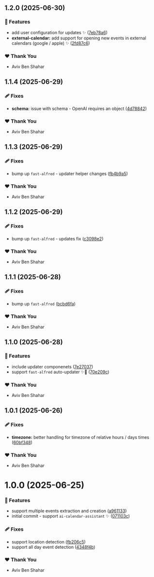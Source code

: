 ## 1.2.0 (2025-06-30)

### 🚀 Features

- add user configuration for updates ✨ ([7eb78a6](https://github.com/Avivbens/alfredo/commit/7eb78a6))
- **external-calendar:** add support for opening new events in external calendars (google / apple) ✨ ([2fd87c6](https://github.com/Avivbens/alfredo/commit/2fd87c6))

### ❤️ Thank You

- Aviv Ben Shahar

## 1.1.4 (2025-06-29)

### 🩹 Fixes

- **schema:** issue with schema - OpenAI requires an object ([4d78842](https://github.com/Avivbens/alfredo/commit/4d78842))

### ❤️ Thank You

- Aviv Ben Shahar

## 1.1.3 (2025-06-29)

### 🩹 Fixes

- bump up `fast-alfred` - updater helper changes ([fb4b9a5](https://github.com/Avivbens/alfredo/commit/fb4b9a5))

### ❤️ Thank You

- Aviv Ben Shahar

## 1.1.2 (2025-06-29)

### 🩹 Fixes

- bump up `fast-alfred` - updates fix ([c3098e2](https://github.com/Avivbens/alfredo/commit/c3098e2))

### ❤️ Thank You

- Aviv Ben Shahar

## 1.1.1 (2025-06-28)

### 🩹 Fixes

- bump up `fast-alfred` ([bcbd6fa](https://github.com/Avivbens/alfredo/commit/bcbd6fa))

### ❤️ Thank You

- Aviv Ben Shahar

## 1.1.0 (2025-06-28)

### 🚀 Features

- include updater componenets ([7e27037](https://github.com/Avivbens/alfredo/commit/7e27037))
- support `fast-alfred` auto-updater ✨🥷 ([70e209c](https://github.com/Avivbens/alfredo/commit/70e209c))

### ❤️ Thank You

- Aviv Ben Shahar

## 1.0.1 (2025-06-26)

### 🩹 Fixes

- **timezone:** better handling for timezone of relative hours / days times ([60bf348](https://github.com/Avivbens/alfredo/commit/60bf348))

### ❤️ Thank You

- Aviv Ben Shahar

# 1.0.0 (2025-06-25)

### 🚀 Features

- support multiple events extraction and creation ([a961133](https://github.com/Avivbens/alfredo/commit/a961133))
- initial commit - support `ai-calendar-assistant` ✨ ([071103c](https://github.com/Avivbens/alfredo/commit/071103c))

### 🩹 Fixes

- support location detection ([fb206c5](https://github.com/Avivbens/alfredo/commit/fb206c5))
- support all day event detection ([4348f4b](https://github.com/Avivbens/alfredo/commit/4348f4b))

### ❤️ Thank You

- Aviv Ben Shahar
